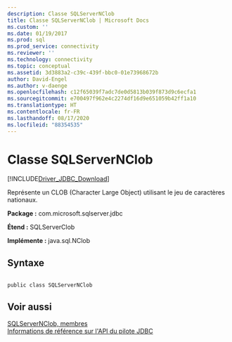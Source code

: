 ```yaml
---
description: Classe SQLServerNClob
title: Classe SQLServerNClob | Microsoft Docs
ms.custom: ''
ms.date: 01/19/2017
ms.prod: sql
ms.prod_service: connectivity
ms.reviewer: ''
ms.technology: connectivity
ms.topic: conceptual
ms.assetid: 3d3883a2-c39c-439f-bbc0-01e73968672b
author: David-Engel
ms.author: v-daenge
ms.openlocfilehash: c12f65039f7adc7de0d5813b039f873d9c6ecfa1
ms.sourcegitcommit: e700497f962e4c2274df16d9e651059b42ff1a10
ms.translationtype: HT
ms.contentlocale: fr-FR
ms.lasthandoff: 08/17/2020
ms.locfileid: "88354535"
---
```

# <a name="sqlservernclob-class"></a>Classe SQLServerNClob
[!INCLUDE[Driver_JDBC_Download](../../../includes/driver_jdbc_download.md)]

  Représente un CLOB (Character Large Object) utilisant le jeu de caractères nationaux.  
  
 **Package :** com.microsoft.sqlserver.jdbc  
  
 **Étend :** SQLServerClob  
  
 **Implémente :** java.sql.NClob  
  
## <a name="syntax"></a>Syntaxe  
  
```  
  
public class SQLServerNClob  
```  
  
## <a name="see-also"></a>Voir aussi  
 [SQLServerNClob, membres](../../../connect/jdbc/reference/sqlservernclob-members.md)   
 [Informations de référence sur l'API du pilote JDBC](../../../connect/jdbc/reference/jdbc-driver-api-reference.md)  
  
  
